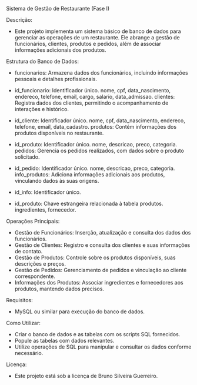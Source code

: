 Sistema de Gestão de Restaurante (Fase I)

 Descrição:
- Este projeto implementa um sistema básico de banco de dados para gerenciar as operações de um restaurante. Ele abrange a gestão de funcionários, clientes, produtos e pedidos, além de associar informações adicionais dos produtos.

Estrutura do Banco de Dados:
  
- funcionarios: Armazena dados dos funcionários, incluindo informações pessoais e detalhes profissionais.

- id_funcionario: Identificador único.
nome, cpf, data_nascimento, endereco, telefone, email, cargo, salario, data_admissao.
clientes: Registra dados dos clientes, permitindo o acompanhamento de interações e histórico.

- id_cliente: Identificador único.
nome, cpf, data_nascimento, endereco, telefone, email, data_cadastro.
produtos: Contém informações dos produtos disponíveis no restaurante.

- id_produto: Identificador único.
nome, descricao, preco, categoria.
pedidos: Gerencia os pedidos realizados, com dados sobre o produto solicitado.

- id_pedido: Identificador único.
nome, descricao, preco, categoria.
info_produtos: Adiciona informações adicionais aos produtos, vinculando dados às suas origens.

- id_info: Identificador único.
- id_produto: Chave estrangeira relacionada à tabela produtos.
ingredientes, fornecedor.

Operações Principais:

- Gestão de Funcionários: Inserção, atualização e consulta dos dados dos funcionários.
- Gestão de Clientes: Registro e consulta dos clientes e suas informações de contato.
- Gestão de Produtos: Controle sobre os produtos disponíveis, suas descrições e preços.
- Gestão de Pedidos: Gerenciamento de pedidos e vinculação ao cliente correspondente.
- Informações dos Produtos: Associar ingredientes e fornecedores aos produtos, mantendo dados precisos.

Requisitos:
- MySQL ou similar para execução do banco de dados.

Como Utilizar:
- Criar o banco de dados e as tabelas com os scripts SQL fornecidos.
- Popule as tabelas com dados relevantes.
- Utilize operações de SQL para manipular e consultar os dados conforme necessário.

Licença:
- Este projeto está sob a licença de Bruno Silveira Guerreiro.

